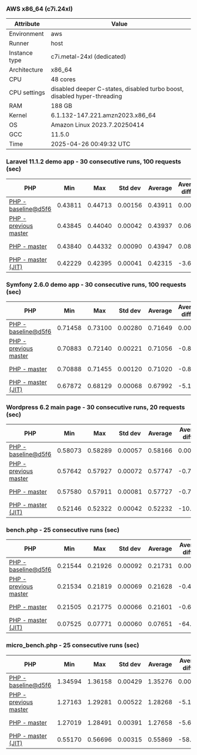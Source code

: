 ### AWS x86_64 (c7i.24xl)

|  Attribute    |     Value      |
|---------------|----------------|
| Environment   |aws|
| Runner        |host|
| Instance type |c7i.metal-24xl (dedicated)|
| Architecture  |x86_64
| CPU           |48 cores|
| CPU settings  |disabled deeper C-states, disabled turbo boost, disabled hyper-threading|
| RAM           |188 GB|
| Kernel        |6.1.132-147.221.amzn2023.x86_64|
| OS            |Amazon Linux 2023.7.20250414|
| GCC           |11.5.0|
| Time          |2025-04-26 00:49:32 UTC|

### Laravel 11.1.2 demo app - 30 consecutive runs, 100 requests (sec)

|     PHP     |     Min     |     Max     |    Std dev   |   Average  |  Average diff % |   Median   | Median diff % |     Memory    |
|-------------|-------------|-------------|--------------|------------|-----------------|------------|---------------|---------------|
|[PHP - baseline@d5f6](https://github.com/php/php-src/commit/d5f6e56610)|0.43811|0.44713|0.00156|0.43911|0.00%|0.43876|0.00%|41.84 MB|
|[PHP - previous master](https://github.com/php/php-src/commit/6c09c167ef)|0.43845|0.44040|0.00042|0.43937|0.06%|0.43933|0.13%|41.98 MB|
|[PHP - master](https://github.com/php/php-src/commit/61d15870aa)|0.43840|0.44332|0.00090|0.43947|0.08%|0.43921|0.10%|41.98 MB|
|[PHP - master (JIT)](https://github.com/php/php-src/commit/61d15870aa)|0.42229|0.42395|0.00041|0.42315|-3.63%|0.42310|-3.57%|50.85 MB|

### Symfony 2.6.0 demo app - 30 consecutive runs, 100 requests (sec)

|     PHP     |     Min     |     Max     |    Std dev   |   Average  |  Average diff % |   Median   | Median diff % |     Memory    |
|-------------|-------------|-------------|--------------|------------|-----------------|------------|---------------|---------------|
|[PHP - baseline@d5f6](https://github.com/php/php-src/commit/d5f6e56610)|0.71458|0.73100|0.00280|0.71649|0.00%|0.71591|0.00%|37.50 MB|
|[PHP - previous master](https://github.com/php/php-src/commit/6c09c167ef)|0.70883|0.72140|0.00221|0.71056|-0.83%|0.71001|-0.82%|37.63 MB|
|[PHP - master](https://github.com/php/php-src/commit/61d15870aa)|0.70888|0.71455|0.00120|0.71020|-0.88%|0.70992|-0.84%|37.63 MB|
|[PHP - master (JIT)](https://github.com/php/php-src/commit/61d15870aa)|0.67872|0.68129|0.00068|0.67992|-5.10%|0.68001|-5.01%|44.60 MB|

### Wordpress 6.2 main page - 30 consecutive runs, 20 requests (sec)

|     PHP     |     Min     |     Max     |    Std dev   |   Average  |  Average diff % |   Median   | Median diff % |     Memory    |
|-------------|-------------|-------------|--------------|------------|-----------------|------------|---------------|---------------|
|[PHP - baseline@d5f6](https://github.com/php/php-src/commit/d5f6e56610)|0.58073|0.58289|0.00057|0.58166|0.00%|0.58161|0.00%|43.06 MB|
|[PHP - previous master](https://github.com/php/php-src/commit/6c09c167ef)|0.57642|0.57927|0.00072|0.57747|-0.72%|0.57744|-0.72%|43.03 MB|
|[PHP - master](https://github.com/php/php-src/commit/61d15870aa)|0.57580|0.57911|0.00081|0.57727|-0.75%|0.57720|-0.76%|43.03 MB|
|[PHP - master (JIT)](https://github.com/php/php-src/commit/61d15870aa)|0.52146|0.52322|0.00042|0.52232|-10.20%|0.52241|-10.18%|60.79 MB|

### bench.php - 25 consecutive runs (sec)

|     PHP     |     Min     |     Max     |    Std dev   |   Average  |  Average diff % |   Median   | Median diff % |     Memory    |
|-------------|-------------|-------------|--------------|------------|-----------------|------------|---------------|---------------|
|[PHP - baseline@d5f6](https://github.com/php/php-src/commit/d5f6e56610)|0.21544|0.21926|0.00092|0.21731|0.00%|0.21722|0.00%|26.22 MB|
|[PHP - previous master](https://github.com/php/php-src/commit/6c09c167ef)|0.21534|0.21819|0.00069|0.21628|-0.47%|0.21617|-0.49%|26.24 MB|
|[PHP - master](https://github.com/php/php-src/commit/61d15870aa)|0.21505|0.21775|0.00066|0.21601|-0.60%|0.21584|-0.64%|26.24 MB|
|[PHP - master (JIT)](https://github.com/php/php-src/commit/61d15870aa)|0.07525|0.07771|0.00060|0.07651|-64.80%|0.07646|-64.80%|27.40 MB|

### micro_bench.php - 25 consecutive runs (sec)

|     PHP     |     Min     |     Max     |    Std dev   |   Average  |  Average diff % |   Median   | Median diff % |     Memory    |
|-------------|-------------|-------------|--------------|------------|-----------------|------------|---------------|---------------|
|[PHP - baseline@d5f6](https://github.com/php/php-src/commit/d5f6e56610)|1.34594|1.36158|0.00429|1.35276|0.00%|1.35273|0.00%|20.48 MB|
|[PHP - previous master](https://github.com/php/php-src/commit/6c09c167ef)|1.27163|1.29281|0.00522|1.28268|-5.18%|1.28281|-5.17%|20.50 MB|
|[PHP - master](https://github.com/php/php-src/commit/61d15870aa)|1.27019|1.28491|0.00391|1.27658|-5.63%|1.27741|-5.57%|20.50 MB|
|[PHP - master (JIT)](https://github.com/php/php-src/commit/61d15870aa)|0.55170|0.56696|0.00315|0.55869|-58.70%|0.55846|-58.72%|21.82 MB|
